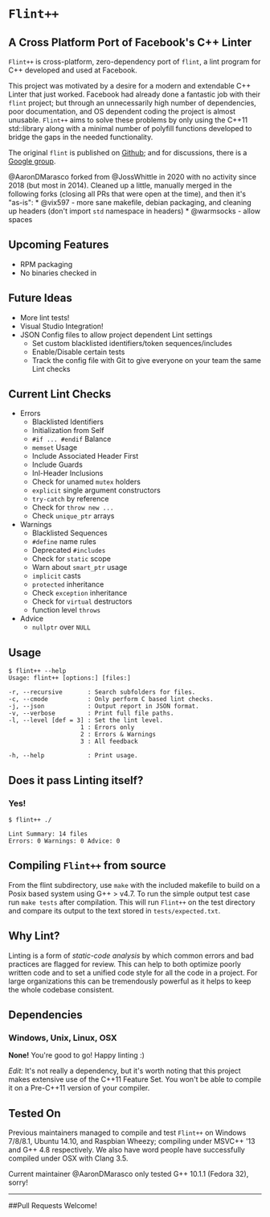 # `Flint++`
## A Cross Platform Port of Facebook's C++ Linter

`Flint++` is cross-platform, zero-dependency port of `flint`, a lint program for C++ developed and used at Facebook.

This project was motivated by a desire for a modern and extendable C++ Linter that just worked. Facebook had already done a fantastic job with their `flint` project; but through an unnecessarily high number of dependencies, poor documentation, and OS dependent coding the project is almost unusable. `Flint++` aims to solve these problems by only using the C++11 std::library along with a minimal number of polyfill functions developed to bridge the gaps in the needed functionality.

The original `flint` is published on [Github](https://github.com/facebook/flint); and for discussions, there is a [Google group](https://groups.google.com/d/forum/facebook-flint).

@AaronDMarasco forked from @JossWhittle in 2020 with no activity since 2018 (but most in 2014). Cleaned up a little, manually merged in the following forks (closing all PRs that were open at the time), and then it's "as-is":
	* @vix597 - more sane makefile, debian packaging, and cleaning up headers (don't import `std` namespace in headers)
	* @warmsocks - allow spaces


Upcoming Features
-----------------
* RPM packaging
* No binaries checked in

Future Ideas
------------
* More lint tests!
* Visual Studio Integration!
* JSON Config files to allow project dependent Lint settings
	* Set custom blacklisted identifiers/token sequences/includes
	* Enable/Disable certain tests
	* Track the config file with Git to give everyone on your team the same Lint checks

Current Lint Checks
-------------------

* Errors
	* Blacklisted Identifiers
	* Initialization from Self
	* `#if ... #endif` Balance
	* `memset` Usage
	* Include Associated Header First
	* Include Guards
	* Inl-Header Inclusions
	* Check for unamed `mutex` holders
	* `explicit` single argument constructors
	* `try-catch` by reference
	* Check for `throw new ...`
	* Check `unique_ptr` arrays
* Warnings
	* Blacklisted Sequences
	* `#define` name rules
	* Deprecated `#includes`
	* Check for `static` scope
	* Warn about `smart_ptr` usage
	* `implicit` casts
	* `protected` inheritance
	* Check `exception` inheritance
	* Check for `virtual` destructors
	* function level `throws`
* Advice
	* `nullptr` over `NULL`

Usage
-----

	$ flint++ --help
	Usage: flint++ [options:] [files:]

	-r, --recursive		  : Search subfolders for files.
	-c, --cmode			  : Only perform C based lint checks.
	-j, --json			  : Output report in JSON format.
	-v, --verbose		  : Print full file paths.
	-l, --level [def = 3] : Set the lint level.
			            1 : Errors only
			            2 : Errors & Warnings
			            3 : All feedback

	-h, --help		      : Print usage.

Does it pass Linting itself?
-------------------------

### Yes!

	$ flint++ ./

	Lint Summary: 14 files
	Errors: 0 Warnings: 0 Advice: 0

Compiling `Flint++` from source
-------------------------------

From the flint subdirectory, use `make` with the included makefile to build on a Posix based system using G++ > v4.7. To run the simple output test case run `make tests` after compilation. This will run `Flint++` on the test directory and compare its output to the text stored in `tests/expected.txt`.

Why Lint?
---------

Linting is a form of *static-code analysis* by which common errors and bad practices are flagged for review. This can help to both optimize poorly written code and to set a unified code style for all the code in a project. For large organizations this can be tremendously powerful as it helps to keep the whole codebase consistent.

Dependencies
------------

### Windows, Unix, Linux, OSX

**None!** You're good to go! Happy linting :)

*Edit:* It's not really a dependency, but it's worth noting that this project makes extensive use of the C++11 Feature Set. You won't be able to compile it on a Pre-C++11 version of your compiler.

Tested On
---------
Previous maintainers managed to compile and test `Flint++` on Windows 7/8/8.1, Ubuntu 14.10, and Raspbian Wheezy; compiling under MSVC++ '13 and G++ 4.8 respectively. We also have word people have successfully compiled under OSX with Clang 3.5.

Current maintainer @AaronDMarasco only tested G++ 10.1.1 (Fedora 32), sorry!

---

##Pull Requests Welcome!
